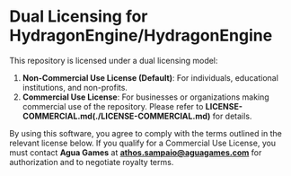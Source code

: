 # Dual Licensing for **HydragonEngine/HydragonEngine**

This repository is licensed under a dual licensing model:

1. **Non-Commercial Use License (Default)**: For individuals, educational institutions, and non-profits.
2. **Commercial Use License**: For businesses or organizations making commercial use of the repository. Please refer to **LICENSE-COMMERCIAL.md(./LICENSE-COMMERCIAL.md)** for details.

By using this software, you agree to comply with the terms outlined in the relevant license below. If you qualify for a Commercial Use License, you must contact **Agua Games** at **athos.sampaio@aguagames.com** for authorization and to negotiate royalty terms.


